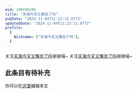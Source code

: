 ```yaml
---
mid: 100586286
title: "天海今天又懈怠了吗"
pubDate: "2024-11-04T11:22:11.077Z"
updatedDate: "2024-11-04T11:22:11.077Z"
profile:
  {
    Nickname: ["天海今天又懈怠了吗"],
  }
---
```


关注[天海今天又懈怠了吗](https://space.bilibili.com/100586286)谢谢喵~ 关注[天海今天又懈怠了吗](https://space.bilibili.com/100586286)谢谢喵~

## 此条目有待补充
你可以在[这里](https://github.com/Yuhanawa/VTuber.ICU/edit/master/src/content/v/天海今天又懈怠了吗/index.md)编辑本文
